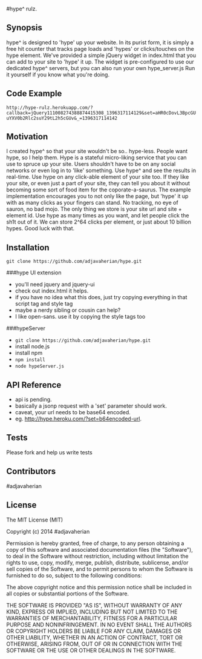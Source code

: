 #hype^ rulz.

## Synopsis

hype^ is designed to 'hype' up your website.
In its purist form, it is simply a free hit counter that tracks page loads and 'hypes' or clicks/touches on the hype element.
We've provided a simple jQuery widget in index.html that you can add to your site to 'hype' it up.
The widget is pre-configured to use our dedicated hype^ servers, but you can also run your own hype_server.js
Run it yourself if you know what you're doing.

## Code Example

`http://hype-rulz.herokuapp.com/?callback=jQuery111008274388874415308_1396317114129&set=aHR0cDovL3BpcGUuYXV0b2Rlc2suY29tL2h5cGUv&_=1396317114142`

## Motivation

I created hype^ so that your site wouldn't be so.. hype-less.  People want hype, so I help them.
Hype is a stateful micro-liking service that you can use to spruce up your site.
Users shouldn't have to be on any social networks or even log in to 'like' something.  Use hype^ and see the results in real-time.  Use hype on any click-able element of your site too.
If they like your site, or even just a part of your site, they can tell you about it without becoming some sort of food item for the coporate-a-saurus.
The example implementation encourages you to not only like the page, but 'hype' it up with as many clicks as your fingers can stand.
No tracking, no eye of sauron, no bad mojo.  The only thing we store is your site url and site + element id.  Use hype as many times as you want, and let people click the sh1t out of it.
We can store 2^64 clicks per element, or just about 10 billion hypes.  Good luck with that.

## Installation
`git clone https://github.com/adjavaherian/hype.git`

###hype UI extension
- you'll need jquery and jquery-ui
- check out index.html  it helps.
- if you have no idea what this does, just try copying everything in that script tag and style tag
- maybe a nerdy sibling or cousin can help?
- I like open-sans. use it by copying the style tags too

###hypeServer
- `git clone https://github.com/adjavaherian/hype.git`
- install node.js
- install npm
- `npm install`
- `node hypeServer.js`


## API Reference

- api is pending.
- basically a jsonp request with a 'set' parameter should work.
- caveat, your url needs to be base64 encoded.
- eg. http://hype.heroku.com/?set=b64encoded-url.

## Tests

Please fork and help us write tests

## Contributors

#adjavaherian

## License

The MIT License (MIT)

Copyright (c) 2014 #adjavaherian

Permission is hereby granted, free of charge, to any person obtaining a copy
of this software and associated documentation files (the "Software"), to deal
in the Software without restriction, including without limitation the rights
to use, copy, modify, merge, publish, distribute, sublicense, and/or sell
copies of the Software, and to permit persons to whom the Software is
furnished to do so, subject to the following conditions:

The above copyright notice and this permission notice shall be included in
all copies or substantial portions of the Software.

THE SOFTWARE IS PROVIDED "AS IS", WITHOUT WARRANTY OF ANY KIND, EXPRESS OR
IMPLIED, INCLUDING BUT NOT LIMITED TO THE WARRANTIES OF MERCHANTABILITY,
FITNESS FOR A PARTICULAR PURPOSE AND NONINFRINGEMENT. IN NO EVENT SHALL THE
AUTHORS OR COPYRIGHT HOLDERS BE LIABLE FOR ANY CLAIM, DAMAGES OR OTHER
LIABILITY, WHETHER IN AN ACTION OF CONTRACT, TORT OR OTHERWISE, ARISING FROM,
OUT OF OR IN CONNECTION WITH THE SOFTWARE OR THE USE OR OTHER DEALINGS IN
THE SOFTWARE.
